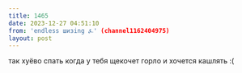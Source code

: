 ```yaml
---
title: 1465
date: 2023-12-27 04:51:10
from: 'endless шизing ⍼' (channel1162404975)
layout: post
---
```


так хуёво спать когда у тебя щекочет горло и хочется кашлять :(
